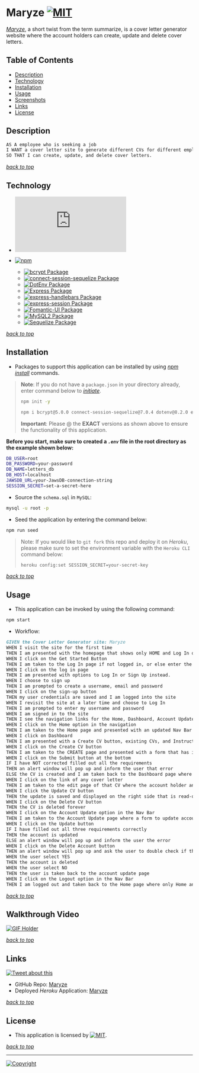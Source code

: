 # Maryze [![MIT](https://img.shields.io/static/v1.svg?label=📃%20License&message=MIT&color=important)](./LICENSE)

*[Maryze](https://maryze-t1p2-1c897d7fd819.herokuapp.com/)*, a short twist from the term summarize, is a cover letter generator website where the account holders can create, update and delete cover letters.

## Table of Contents

- [Description](#description)
- [Technology](#technology)
- [Installation](#installation)
- [Usage](#usage)
- [Screenshots](#screenshots)
- [Links](#links)
- [License](#license)

## Description

```md
AS A employee who is seeking a job
I WANT a cover letter site to generate different CVs for different employers
SO THAT I can create, update, and delete cover letters.
```

[_back to top_](#table-of-contents)

## Technology

- [![Node.js](https://img.shields.io/badge/Node.js®-v20.5.1-blue?logo=node.js)](https://nodejs.org/en)

- [![npm](https://img.shields.io/badge/npm-v9.8.1-blue?logo=npm)](https://docs.npmjs.com/cli/v9/)
  - [![bcrypt Package](https://img.shields.io/badge/bcrypt-5.0.0-green?logo=npm)](https://www.npmjs.com/package/bcrypt)
  - [![connect-session-sequelize Package](https://img.shields.io/badge/Connect--Session--Sequelize-7.0.4-green?logo=npm)](https://www.npmjs.com/package/connect-session-sequelize)
  - [![DotEnv Package](https://img.shields.io/badge/DotEnv-8.2.0-green?logo=dotenv)](https://www.npmjs.com/package/dotenv)
  - [![Express Package](https://img.shields.io/badge/Express-4.17.1-green?logo=express)](https://www.npmjs.com/package/express)
  - [![express-handlebars Package](https://img.shields.io/badge/Express--Handlebars-5.2.0-green?logo=express)](https://www.npmjs.com/package/express-handlebars)
  - [![express-session Package](https://img.shields.io/badge/Express--Session-1.17.1-green?logo=express)](https://www.npmjs.com/package/express-session)
  - [![Fomantic-UI Package](https://img.shields.io/badge/Fomantic--UI-2.9.2-green?logo=npm)](https://fomantic-ui.com/)
  - [![MySQL2 Package](https://img.shields.io/badge/MySQL2-2.2.5-green?logo=mysql)](https://www.npmjs.com/package/mysql2)
  - [![Sequelize Package](https://img.shields.io/badge/sequelize-6.3.5-green?logo=sequelize)](https://www.npmjs.com/package/sequelize)

[_back to top_](#table-of-contents)

## Installation

- Packages to support this application can be installed by using [_npm install_](https://docs.npmjs.com/cli/v9/commands/npm-install) commands.

> **Note**: If you do not have a `package.json` in your directory already, enter command below to [_initiate_](https://docs.npmjs.com/cli/v9/commands/npm-init).
>
> ```bash
> npm init -y
> ```
>
> ```bash
> npm i bcrypt@5.0.0 connect-session-sequelize@7.0.4 dotenv@8.2.0 express@4.17.1 express-handlebars@5.2.0 express-session@1.17.1 fomantic-ui@2.9.2 mysql2@2.2.5 nodemon@3.0.1 sequelize@6.3.5
> ```
>
> **Important**: Please @ the **EXACT** versions as shown above to ensure the functionality of this application.

**Before you start, make sure to created a _`.env`_ file in the root directory as the example shown below:**

```bash
DB_USER=root
DB_PASSWORD=your-password
DB_NAME=letters_db
DB_HOST=localhost
JAWSDB_URL=your-JawsDB-connection-string
SESSION_SECRET=set-a-secret-here
```

- Source the `schema.sql` in `MySQL`:

```bash
mysql -u root -p
```

- Seed the application by entering the command below:

```bash
npm run seed
```

> Note: If you would like to `git fork` this repo and deploy it on _Heroku_, please make sure to set the environment variable with the `Heroku CLI` command below:
>
> ```bash
> heroku config:set SESSION_SECRET=your-secret-key
> ```

[_back to top_](#table-of-contents)

## Usage

- This application can be invoked by using the following command:

```bash
npm start
```

- Workflow:

```md
GIVEN the Cover Letter Generator site: Maryze
WHEN I visit the site for the first time
THEN I am presented with the homepage that shows only HOME and Log In options in the Nav Bar as well as a Get Started button in the homepage
WHEN I click on the Get Started Button
THEN I am taken to the Log In page if not logged in, or else enter the Dashboard page where the cover letters can be created, updated, and deleted
WHEN I click on the log in page
THEN I am presented with options to Log In or Sign Up instead.
WHEN I choose to sign up
THEN I am prompted to create a username, email and password
WHEN I click on the sign-up button
THEN my user credentials are saved and I am logged into the site
WHEN I revisit the site at a later time and choose to Log In
THEN I am prompted to enter my username and password
WHEN I am signed in to the site
THEN I see the navigation links for the Home, Dashboard, Account Update, and the option to log out
WHEN I click on the Home option in the navigation
THEN I am taken to the Home page and presented with an updated Nav Bar that shows all the options if logged in
WHEN I click on Dashboard
THEN I am presented with a Create CV button, existing CVs, and Instructions
WHEN I click on the Create CV button
THEN I am taken to the CREATE page and presented with a form that has input options for  Doc Name, First and Last Name, E-mail, What Company is receiving this CV, and What position are you applying for. As well as list of choices of Years of Relevant Work Experience,Education, Select Top 3 Skills #1, Select Top 3 Skills #2, Select Top 3 Skills #3
WHEN I click on the Submit button at the bottom
IF I have NOT corrected filled out all the requirements
THEN an alert window will pop up and inform the user that error
ELSE the CV is created and I am taken back to the Dashboard page where I am presented a list of all created CVs and the Date they were created
WHEN I click on the link of any cover letter
THEN I am taken to the edit page of that CV where the account holder and update and delete the cover letter's name and content
WHEN I click the Update CV button
THEN the update is saved and displayed on the right side that is read-only
WHEN I click on the Delete CV button
THEN the CV is deleted forever
WHEN I click on the Account Update option in the Nav Bar
THEN I am taken to the Account Update page where a form to update account name, new password, and confirm password is displayed and the current account name is already inserted in the input box
WHEN I click on the Update button
IF I have filled out all three requirements correctly
THEN the account is updated
ELSE an alert window will pop up and inform the user the error
WHEN I click on the Delete Account button
THEN an alert window will pop up and ask the user to double check if they want to delete the account
WHEN the user select YES
THEN the account is deleted
WHEN the user select NO
THEN the user is taken back to the account update page
WHEN I click on the Logout option in the Nav Bar
THEN I am logged out and taken back to the Home page where only Home and Login option is displayed in the Nav Bar and the Get Started button takes the user to the log in page
```

[_back to top_](#table-of-contents)

## Walkthrough Video

[![GIF Holder](./images/Maryze.gif)](https://drive.google.com/file/d/1fncWg_ncN4H1Sglt8-Yu878VReUhMuAu/view)

[_back to top_](#table-of-contents)

## Links

[![Tweet about this](https://img.shields.io/static/v1.svg?label=Tweet%20about%20this&message=🎵&color=blue&logo=twitter&style=social)](https://rb.gy/7e04h)

- GitHub Repo: [Maryze](https://github.com/Ronin1702/maryze)
- Deployed _Heroku_ Application: [Maryze](https://maryze-t1p2-1c897d7fd819.herokuapp.com/)

[_back to top_](#table-of-contents)

## License

- This application is licensed by [![MIT](https://img.shields.io/static/v1.svg?label=📃%20License&message=MIT&color=important)](./LICENSE).

[_back to top_](#table-of-contents)

---

[![Copyright](https://img.shields.io/static/v1.svg?label=Maryze%20©️%20&message=%202023%20Team%20One&labelColor=informational&color=033450)](https://maryze-t1p2-1c897d7fd819.herokuapp.com/)
